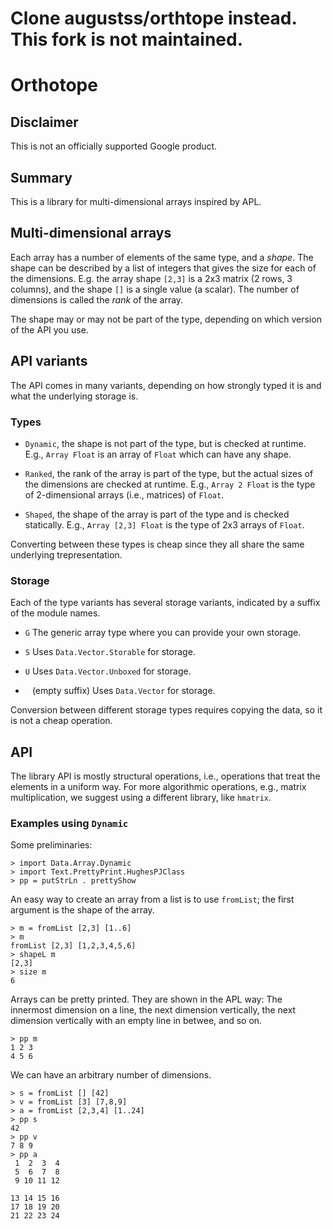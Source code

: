 # Clone augustss/orthtope instead.  This fork is not maintained.

# Orthotope

## Disclaimer

This is not an officially supported Google product.

## Summary

This is a library for multi-dimensional arrays inspired by APL.

## Multi-dimensional arrays

Each array has a number of elements of the same type, and a *shape*. The shape
can be described by a list of integers that gives the size for each of the
dimensions. E.g. the array shape `[2,3]` is a 2x3 matrix (2 rows, 3
columns), and the shape `[]` is a single value (a scalar).
The number of dimensions is called the *rank* of the array.

The shape may or may not be part of the type, depending on which version of the
API you use.

## API variants

The API comes in many variants, depending on how strongly typed it is and what
the underlying storage is.

### Types

*   `Dynamic`, the shape is not part of the type, but is checked at runtime.
    E.g., `Array Float` is an array of `Float` which can have any shape.

*   `Ranked`, the rank of the array is part of the type, but the actual sizes of
    the dimensions are checked at runtime. E.g., `Array 2 Float` is the type of
    2-dimensional arrays (i.e., matrices) of `Float`.

*   `Shaped`, the shape of the array is part of the type and is checked
    statically. E.g., `Array [2,3] Float` is the type of 2x3 arrays of `Float`.

Converting between these types is cheap since they all share the same underlying
trepresentation.

### Storage

Each of the type variants has several storage variants, indicated by a suffix of
the module names.

*   `G` The generic array type where you can provide your own storage.

*   `S` Uses `Data.Vector.Storable` for storage.

*   `U` Uses `Data.Vector.Unboxed` for storage.

*   ` ` (empty suffix) Uses `Data.Vector` for storage.

Conversion between different storage types requires copying the data, so it is
not a cheap operation.

## API

The library API is mostly structural operations, i.e., operations that
treat the elements in a uniform way.  For more algorithmic operations,
e.g., matrix multiplication, we suggest using a different library,
like `hmatrix`.

### Examples using `Dynamic`

Some preliminaries:

```
> import Data.Array.Dynamic
> import Text.PrettyPrint.HughesPJClass
> pp = putStrLn . prettyShow
```

An easy way to create an array from a list is to use `fromList`;
the first argument is the shape of the array.

```
> m = fromList [2,3] [1..6]
> m
fromList [2,3] [1,2,3,4,5,6]
> shapeL m
[2,3]
> size m
6
```

Arrays can be pretty printed.  They are shown in the APL way:
The innermost dimension on a line, the next dimension vertically,
the next dimension vertically with an empty line in betwee, and so on.

```
> pp m
1 2 3
4 5 6
```

We can have an arbitrary number of dimensions.

```
> s = fromList [] [42]
> v = fromList [3] [7,8,9]
> a = fromList [2,3,4] [1..24]
> pp s
42
> pp v
7 8 9
> pp a
 1  2  3  4
 5  6  7  8
 9 10 11 12

13 14 15 16
17 18 19 20
21 22 23 24
```
